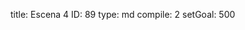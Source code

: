 title:          Escena 4
ID:             89
type:           md
compile:        2
setGoal:        500


